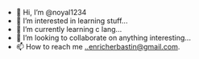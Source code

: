 - 👋 Hi, I’m @noyal1234
- 👀 I’m interested in learning stuff...
- 🌱 I’m currently learning c lang...
- 💞️ I’m looking to collaborate on anything interesting...
- 📫 How to reach me ..enricherbastin@gmail.com.

<!---
noyal1234/noyal1234 is a ✨ special ✨ repository because its `README.md` (this file) appears on your GitHub profile.
You can click the Preview link to take a look at your changes.
--->
